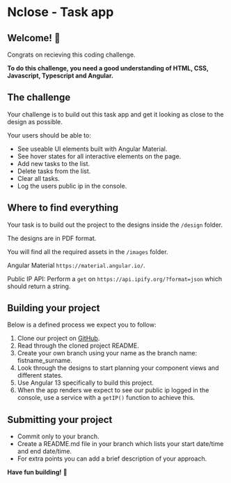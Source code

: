 # Nclose - Task app

## Welcome! 👋

Congrats on recieving this coding challenge.

**To do this challenge, you need a good understanding of HTML, CSS, Javascript, Typescript and Angular.**

## The challenge

Your challenge is to build out this task app and get it looking as close to the design as possible.

Your users should be able to:

- See useable UI elements built with Angular Material.
- See hover states for all interactive elements on the page.
- Add new tasks to the list.
- Delete tasks from the list.
- Clear all tasks.
- Log the users public ip in the console.

## Where to find everything

Your task is to build out the project to the designs inside the `/design` folder. 

The designs are in PDF format.

You will find all the required assets in the `/images` folder.

Angular Material `https://material.angular.io/`.

Public IP API:
Perform a `get` on `https://api.ipify.org/?format=json` which should return a string.

## Building your project

Below is a defined process we expect you to follow:

1. Clone our project on [GitHub](https://github.com/Nclose-ZA/dev_assessment).
2. Read through the cloned project README.
3. Create your own branch using your name as the branch name: fistname_surname.
4. Look through the designs to start planning your component views and different states.
5. Use Angular 13 specifically to build this project.
6. When the app renders we expect to see our public ip logged in the console, use a service with a `getIP()` function to achieve this.

## Submitting your project

- Commit only to your branch.
- Create a README.md file in your branch which lists your start date/time and end date/time.
- For extra points you can add a brief description of your approach.


**Have fun building!** 🚀
